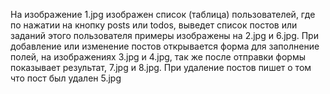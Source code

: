 На изображение 1.jpg изображен список (таблица) пользователей, где по нажатии на кнопку posts или todos, выведет список постов или заданий этого пользователя примеры изображены на 2.jpg и 6.jpg.
При добавление или изменение постов открывается форма для заполнение полей, на изображениях 3.jpg и 4.jpg, так же после отправки формы показывает результат, 7.jpg и 8.jpg.
При удаление постов пишет о том что пост был удален 5.jpg